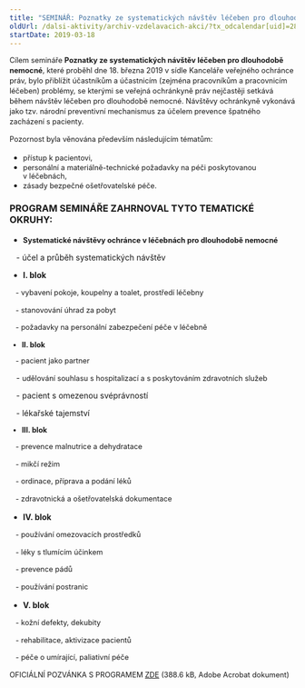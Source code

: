 ```yaml
---
title: "SEMINÁŘ: Poznatky ze systematických návštěv léčeben pro dlouhodobě nemocné (Jihomoravský kraj)"
oldUrl: /dalsi-aktivity/archiv-vzdelavacich-akci/?tx_odcalendar[uid]=287&cHash=5fdca84031c7572f56074b9dd7d16dc4
startDate: 2019-03-18
---
```


<p class="align-blok" style="line-height: 17.92px; font-size: 12.8px;">Cílem semináře <b>Poznatky ze systematických návštěv léčeben pro dlouhodobě nemocné</b>, které proběhl dne 18. března 2019 v sídle Kanceláře veřejného ochránce práv, bylo přiblížit účastníkům a účastnicím (zejména pracovníkům a pracovnicím léčeben) problémy, se kterými se veřejná ochránkyně práv nejčastěji setkává během návštěv léčeben pro dlouhodobě nemocné. Návštěvy ochránkyně vykonává jako tzv. národní preventivní mechanismus za účelem prevence špatného zacházení s pacienty. </p>
<p style="line-height: 17.92px; font-size: 12.8px;">Pozornost byla věnována především následujícím tématům:</p>
<p style="line-height: 17.92px; font-size: 12.8px;"></p><ul><li><span style="background-color: initial; font-size: 12.8px;">přístup k pacientovi,</span></li><li><span style="background-color: initial; font-size: 12.8px;">personální a materiálně-technické požadavky na péči poskytovanou v léčebnách,</span></li><li><span style="background-color: initial; font-size: 12.8px;">zásady bezpečné ošetřovatelské péče.</span></li></ul><h3 class="align-blok">PROGRAM SEMINÁŘE ZAHRNOVAL TYTO TEMATICKÉ OKRUHY:</h3><p></p><ul><li><span style="font-size: 12.8px;"><b>Systematické návštěvy ochránce v léčebnách pro dlouhodobě nemocné</b></span></li></ul>   - účel a průběh systematických návštěv<br />
<p style="line-height: 17.92px; font-size: 12.8px;"></p><b><ul><li><b>I. blok</b></li></ul></b>
<p style="line-height: 17.92px; font-size: 12.8px;">   - vybavení pokoje, koupelny a toalet, prostředí léčebny</p>
<p style="line-height: 17.92px; font-size: 12.8px;">   - stanovování úhrad za pobyt</p>
<p style="line-height: 17.92px; font-size: 12.8px;">   - požadavky na personální zabezpečení péče v léčebně</p>
<p style="line-height: 17.92px; font-size: 12.8px;"></p>
<p><span style="background-color: initial;"></span></p><ul style="font-size: 12.8px; font-weight: bold;"><li>II. blok</li></ul><span style="font-size: 12.8px;">   - pacient jako partner</span><p></p>
<p>   - <span style="font-size: 12.8px;">udělování souhlasu s hospitalizací a s poskytováním zdravotních služeb</span></p>
<p>   - pacient s omezenou svéprávností</p>
<p>   - lékařské tajemství</p><span style="background-color: initial;"><ul style="font-size: 12.8px; font-weight: bold;"><li><b>III. blok</b></li></ul></span>
<p style="line-height: 17.92px; font-size: 12.8px;">   - prevence malnutrice a dehydratace</p>
<p style="line-height: 17.92px; font-size: 12.8px;">   - mikčí režim</p>
<p style="line-height: 17.92px; font-size: 12.8px;">   - ordinace, příprava a podání léků</p>
<p style="line-height: 17.92px; font-size: 12.8px;">   - zdravotnická a ošetřovatelská dokumentace</p>
<p style="line-height: 17.92px; font-size: 12.8px;"></p><b><ul><li><b>IV. blok</b></li></ul></b>
<p style="line-height: 17.92px; font-size: 12.8px;">   - používání omezovacích prostředků</p>
<p style="line-height: 17.92px; font-size: 12.8px;">   - léky s tlumícím účinkem</p>
<p style="line-height: 17.92px; font-size: 12.8px;">   - prevence pádů</p>
<p style="line-height: 17.92px; font-size: 12.8px;">   - používání postranic</p>
<p style="line-height: 17.92px; font-size: 12.8px;"></p>
<p style="line-height: 17.92px; font-size: 12.8px;"></p><b><ul><li><b>V. blok</b></li></ul></b>
<p style="line-height: 17.92px; font-size: 12.8px;">   - kožní defekty, dekubity</p>
<p style="line-height: 17.92px; font-size: 12.8px;">   - rehabilitace, aktivizace pacientů</p>
<p style="line-height: 17.92px; font-size: 12.8px;">   - péče o umírající, paliativní péče</p>
<p style="line-height: 17.92px; font-size: 12.8px;"></p>
<p style="line-height: 17.92px; font-size: 12.8px;">OFICIÁLNÍ POZVÁNKA S PROGRAMEM <a href="https://www.ochrance.cz/uploads-import/projekt_ESF/00_2019_VA/SEMINARE/03_18_Poznatky_ze_systematickych_navstev_LDN__Brno_/03_18_Poznatky_ze_systematickych_navstev_LDN_POZVANKA.pdf" target="_blank">ZDE</a> (388.6 kB, Adobe Acrobat dokument)</p>
